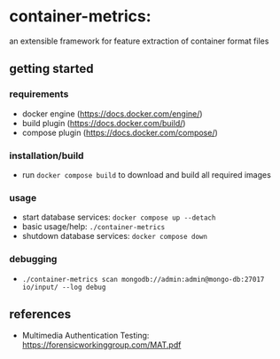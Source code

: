 # **container-metrics**:
an extensible framework for feature extraction of container format files
## getting started
### requirements
- docker engine (https://docs.docker.com/engine/)
- build plugin (https://docs.docker.com/build/)
- compose plugin (https://docs.docker.com/compose/)
### installation/build
- run `docker compose build` to download and build all required images
### usage
- start database services: `docker compose up --detach`
- basic usage/help: `./container-metrics`
- shutdown database services: `docker compose down`
### debugging
- `./container-metrics scan mongodb://admin:admin@mongo-db:27017 io/input/ --log debug`
## references
- Multimedia Authentication Testing: https://forensicworkinggroup.com/MAT.pdf
